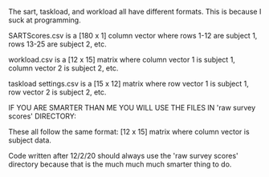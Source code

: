 The sart, taskload, and workload all have different formats. This is because I suck at programming.

SARTScores.csv is a [180 x 1] column vector where rows 1-12 are subject 1, rows 13-25 are subject 2, etc.

workload.csv is a [12 x 15] matrix where column vector 1 is subject 1, column vector 2 is subject 2, etc.

taskload settings.csv is a [15 x 12] matrix where row vector 1 is subject 1, row vector 2 is subject 2, etc.




IF YOU ARE SMARTER THAN ME YOU WILL USE THE FILES IN 'raw survey scores' DIRECTORY:

These all follow the same format: [12 x 15] matrix where column vector is subject data.


Code written after 12/2/20 should always use the 'raw survey scores' directory because that is the much much much smarter thing to do.
